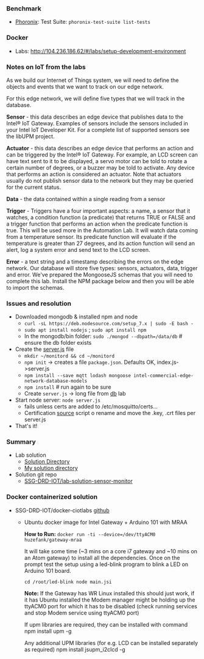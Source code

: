 ### Benchmark


* [Phoronix](https://askubuntu.com/questions/198978/is-there-a-benchmark-tool-for-ubuntu): Test Suite: `phoronix-test-suite list-tests` 

### Docker
* Labs: http://104.236.186.62/#/labs/setup-development-environment
  
### Notes on IoT from the labs

As we build our Internet of Things system, we will need to define the objects and events that we want to track on our edge network.

For this edge network, we will define five types that we will track in the database.

**Sensor** - this data describes an edge device that publishes data to the Intel® IoT Gateway. Examples of sensors include the sensors included in your Intel IoT Developer Kit. For a complete list of supported sensors see the libUPM project.  

**Actuator** - this data describes an edge device that performs an action and can be triggered by the Intel® IoT Gateway. For example, an LCD screen can have text sent to it to be displayed, a servo motor can be told to rotate a certain number of degrees, or a buzzer may be told to activate. Any device that performs an action is considered an actuator. Note that actuators usually do not publish sensor data to the network but they may be queried for the current status.

**Data** - the data contained within a single reading from a sensor

**Trigger** - Triggers have a four important aspects: a name, a sensor that it watches, a condition function (a predicate) that returns TRUE or FALSE and a trigger function that performs an action when the predicate function is true. This will be used more in the Automation Lab. It will watch data coming from a temperature sensor. Its predicate function will evaluate if the temperature is greater than 27 degrees, and its action function will send an alert, log a system error and send text to the LCD screen.

**Error** - a text string and a timestamp describing the errors on the edge network.
Our database will store five types: sensors, actuators, data, trigger and error. We've prepared the MongooseJS schemas that you will need to complete this lab. Install the NPM package below and then you will be able to import the schemas.

### Issues and resolution

* Downloaded mongodb & installed npm and node 
  - `curl -sL https://deb.nodesource.com/setup_7.x | sudo -E bash -`
  - `sudo apt install nodejs` ; `sudo apt install npm`
  - In the mongodb/bin folder: `sudo ./mongod --dbpath=/data/db` # ensure the db folder exists
* Create the [server.js](monitord/server.js) file
  - `mkdir ~/monitord && cd ~/monitord`
  - `npm init` -> creates a file `package.json`. Defaults OK, index.js->server.js
  - `npm install --save mqtt lodash mongoose intel-commercial-edge-network-database-models`
  - `npm install` # run again to be sure
  - Create `server.js` -> long file from [db](http://104.236.186.62/#/labs/databases) lab
* Start node server: `node server.js`
  - fails unless certs are added to /etc/mosquitto/certs...
  - Certification [source](https://github.com/owntracks/tools/blob/master/TLS/generate-CA.sh) script
    o rename and move the .key, .crt files per server.js
* That's it!

### Summary

* Lab solution
  - [Solution Directory](lab-solution-monitor-daemon)
  - [My solution directory](monitord)
* Solution git repo
  - [SSG-DRD-IOT/lab-solution-sensor-monitor](https://github.com/SSG-DRD-IOT/lab-solution-sensor-monitor)

### Docker containerized solution

* SSG-DRD-IOT/docker-ciotlabs [github](https://github.com/SSG-DRD-IOT/docker-ciotlabs)
  - Ubuntu docker image for Intel Gateway + Arduino 101 with MRAA

	**How to Run:**
	`docker run -ti --device=/dev/ttyACM0 huzefank/gateway-mraa`

	It will take some time (~3 mins on a core i7 gateway and ~10 mins on an Atom gateway) to install all the dependencies. Once on the prompt test the setup using a led-blink program to blink a LED on Arduino 101 board.

	`cd /root/led-blink node main.jsi`

	**Note:** If the Gateway has WR Linux installed this should just work, if it has Ubuntu installed the Modem manager might be holding up the ttyACM0 port for which it has to be disabled (check running services and stop Modem service using ttyACM0 port)

	If upm libraries are required, they can be installed with command npm install upm -g

	Any additional UPM libraries (for e.g. LCD can be installed separately as required) npm install jsupm_i2clcd -g

